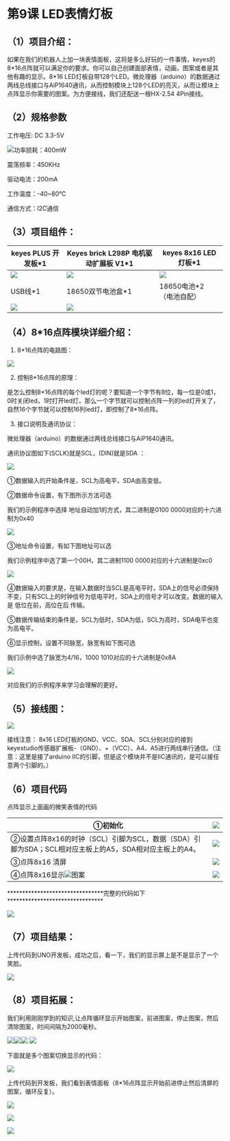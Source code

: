 


# 第9课 LED表情灯板

## （1）项目介绍：

如果在我们的机器人上加一块表情面板，这将是多么好玩的一件事情，keyes的8\*16点阵就可以满足你的要求。你可以自己创建面部表情，动画，图案或者是其他有趣的显示。8\*16 LED灯板自带128个LED。微处理器（arduino）的数据通过两线总线接口与AiP1640通讯，从而控制模块上128个LED的亮灭，从而让模块上点阵显示你需要的图案。为方便接线，我们还配送一根HX-2.54 4Pin接线。

## （2）规格参数

工作电压: DC 3.3-5V

![](../../media/97ff08495c4301a9ff3e7a7714bf7b00.jpg)功率损耗：400mW

震荡频率：450KHz

驱动电流：200mA

工作温度：-40~80℃

通信方式：I2C通信

## （3）项目组件：










|keyes PLUS 开发板*1|Keyes brick L298P 电机驱动扩展板 V1*1|keyes 8x16 LED灯板*1|
|-|-|-|
|![](../../media/d9ad1b030b310a80066f8fb541f65f96.png)|![](../../media/3dca1bdd1d1420c1d12b16cbf52fee00.png)|![](../../media/fb15bec6d599561591f38dad7124fef1.png)|
|USB线*1|18650双节电池盒*1|18650电池*2 （电池自配）|
|![](../../media/260c62fe8edae84c7a302160a3667ce5.png)|![](../../media/c5bf59a8e5cdded95c02334369ab6fdd.png)|




## （4）8\*16点阵模块详细介绍：

1.  8\*16点阵的电路图：

![](../../media/8acfd52a64b8ebce33fad4fe207d5ea2.png)

2.  控制8\*16点阵的原理：

是怎么控制8\*16点阵的每个led灯的呢？要知道一个字节有8位，每一位是0或1，0时关闭led，1时打开led灯，那么一个字节就可以控制点阵一列的led灯开关了，自然16个字节就可以控制16列led灯，即控制了8\*16点阵。

3.  接口说明及通讯协议：

微处理器（arduino）的数据通过两线总线接口与AiP1640通讯。

通讯协议图如下(SCLK)就是SCL，(DIN)就是SDA ：

![](../../media/2f63c317b84c809c96550cc1e204664e.png)

①数据输入的开始条件是，SCL为高电平，SDA由高变低。

②数据命令设置，有下图所示方法可选

我们的示例程序中选择 地址自动加1的方式，其二进制是0100 0000对应的十六进制为0x40

![](../../media/94c238ce64374fdababbfd3dc1738eec.png)

③地址命令设置，有如下图地址可以选

我们示例程序中选了第一个00H，其二进制1100 0000对应的十六进制是0xc0

![](../../media/9acaaab02c25385cf3dda86947424f15.png)

④数据输入的要求是，在输入数据时当SCL是高电平时，SDA上的信号必须保持不变，只有SCL上的时钟信号为低电平时，SDA上的信号才可以改变。数据的输入是
低位在前，高位在后 传输。

⑤数据传输结束的条件是，SCL为低时，SDA为低，SCL为高时，SDA电平也变为高电平。

⑥显示控制，设置不同脉宽，脉宽有如下图可选

我们示例中选了脉宽为4/16，1000 1010对应的十六进制是0x8A

![](../../media/dcd8dbbdfbb5ce9c25e3269a7eb89364.png)

对应我们的示例程序来学习会理解的更好。

## （5）接线图：

![](../../media/3b9e127b1b9efdb38f0e4183803bd7a3.png)

接线注意： 8x16 LED灯板的GND、VCC、SDA、SCL分别对应的接到keyestudio传感器扩展板-（GND）、+（VCC）、A4、A5进行两线串行通信。（注意：这里是接了arduino IIC的引脚，但是这个模块并不是IIC通讯的，是可以接任意两个引脚的。）

## （6）项目代码

点阵显示上面画的微笑表情的代码








|①初始化|![](../../media/c65409e6e320197c46122fab9fe3555e.png)|
|-|-|
|②设置点阵8x16的时钟（SCL）引脚为SCL，数据（SDA）引脚为SDA；SCL相对应主板上的A5，SDA相对应主板上的A4。|![](../../media/bf57cec9b89d368bc111535eb586d35f.png)|
|③点阵8x16 清屏|![](../../media/677019876506a20c8fc1e1f13e7b9bbb.png)|
|④点阵8x16显示![](../../media/97215168f939260e175fbbb0e347f0bc.png)图案|![](../../media/d2966658a585d46ccf74b34cf84fdc50.png)|




\*\*\*\*\*\*\*\*\*\*\*\*\*\*\*\*\*\*\*\*\*\*\*\*\*\*\*\*\*\*\*\*完整的代码如下\*\*\*\*\*\*\*\*\*\*\*\*\*\*\*\*\*\*\*\*\*\*\*\*\*\*\*\*\*\*\*\*

![](../../media/8f1d1fd9091d58f48026f9f647f49559.png)


## （7）项目结果：

上传代码到UNO开发板，成功之后，看一下，我们的显示屏上是不是显示了一个笑脸。

![](../../media/301446808bab83e2ff62ecc31e607b29.png)

## （8）项目拓展：

我们利用刚刚学到的知识,让点阵循环显示开始图案，前进图案，停止图案，然后清除图案，时间间隔为2000毫秒。

![](../../media/2f143a88f6e291e76650ac78351087f3.png)![](../../media/36b4c769783c6346268c2bf4cff84d42.png)![](../../media/f2641889eeda5386f0c1f3153d00f76f.png)
![](../../media/7ee39310d35f29fad61e3a211e55e98d.png)

下面就是多个图案切换显示的代码：

![](../../media/ba8263e286853c5f13bdde1fbaf54204.png)

上传代码到开发板，我们看到表情面板（8\*16点阵显示开始前进停止然后清屏的图案，循环反复）。





![](../../media/62934fafbccedab49b5e8e62ab52d595.png)

![](../../media/b676867d8d9b4f1973244a255f46f1fc.png)

![](../../media/71b8d2089f39a655481e98faceb06136.png)



